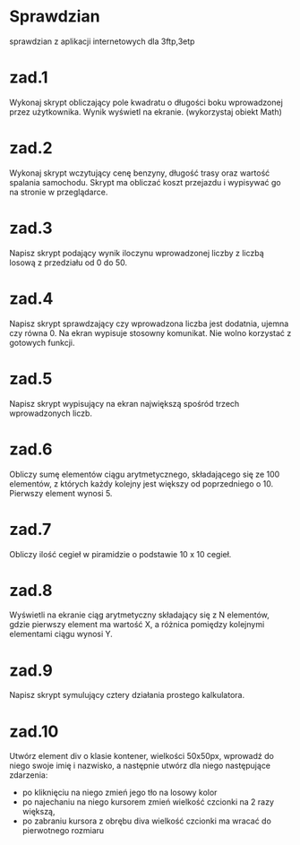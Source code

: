 # Sprawdzian
sprawdzian z aplikacji internetowych dla 3ftp,3etp

# zad.1
Wykonaj skrypt obliczający pole kwadratu o długości boku wprowadzonej
przez użytkownika. Wynik wyświetl na ekranie. (wykorzystaj obiekt Math)

# zad.2
Wykonaj skrypt wczytujący cenę benzyny, długość trasy oraz wartość
spalania samochodu. Skrypt ma obliczać koszt przejazdu i wypisywać go na
stronie w przeglądarce.

# zad.3
Napisz skrypt podający wynik iloczynu wprowadzonej liczby z liczbą
losową z przedziału od 0 do 50.

# zad.4
Napisz skrypt sprawdzający czy wprowadzona liczba jest dodatnia, ujemna
czy równa 0. Na ekran wypisuje stosowny komunikat. Nie wolno korzystać
z gotowych funkcji.

# zad.5
Napisz skrypt wypisujący na ekran największą spośród trzech
wprowadzonych liczb.

# zad.6
Obliczy sumę elementów ciągu arytmetycznego, składającego się ze 100
elementów, z których każdy kolejny jest większy od poprzedniego o 10.
Pierwszy element wynosi 5.

# zad.7
Obliczy ilość cegieł w piramidzie o podstawie 10 x 10 cegieł.

# zad.8
Wyświetli na ekranie ciąg arytmetyczny składający się z N elementów,
gdzie pierwszy element ma wartość X, a różnica pomiędzy kolejnymi
elementami ciągu wynosi Y.

# zad.9
Napisz skrypt symulujący cztery działania prostego kalkulatora.

# zad.10
Utwórz element div o klasie kontener, wielkości 50x50px, wprowadź do
niego swoje imię i nazwisko, a następnie utwórz dla niego następujące
zdarzenia:
- po kliknięciu na niego zmień jego tło na losowy kolor
- po najechaniu na niego kursorem zmień wielkość czcionki na 2 razy większą,
- po zabraniu kursora z obrębu diva wielkość czcionki ma wracać do pierwotnego
rozmiaru
